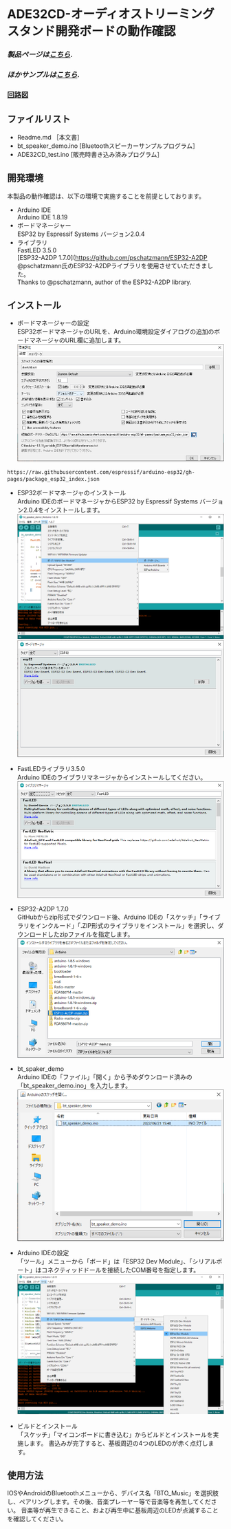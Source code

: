 # ADE32CD-オーディオストリーミングスタンド開発ボードの動作確認

### *製品ページは[こちら](http://bit-trade-one.co.jp/ADE32CD)*.

### *ほかサンプルは[こちら](https://github.com/ConnectedDoll/examples)*.

### [回路図](https://github.com/bit-trade-one/ADE32CD-Connected-Doll/blob/master/Schematics/ADE32CM_V1.1_Schematics.pdf)

## ファイルリスト
- Readme.md             ［本文書］
- bt_speaker_demo.ino    [Bluetoothスピーカーサンプルプログラム］
- ADE32CD_test.ino       [販売時書き込み済みプログラム］

## 開発環境
本製品の動作確認は、以下の環境で実施することを前提としております。
- Arduino IDE<BR>
  Arduino IDE 1.8.19
- ボードマネージャー<BR>
ESP32 by Espressif Systems バージョン2.0.4
- ライブラリ<BR>
FastLED 3.5.0<BR>
[ESP32-A2DP 1.7.0](https://github.com/pschatzmann/ESP32-A2DP<BR>
@pschatzmann氏のESP32-A2DPライブラリを使用させていただきました。<BR>
Thanks to @pschatzmann, author of the ESP32-A2DP library.


## インストール
- ボードマネージャーの設定<BR>
ESP32ボードマネージャのURLを、Arduino環境設定ダイアログの追加のボードマネージャのURL欄に追加します。<BR>
![](./img/README2022-07-12-09-28-24.png)
```
https://raw.githubusercontent.com/espressif/arduino-esp32/gh-pages/package_esp32_index.json
```

- ESP32ボードマネージャのインストール<BR>
Arduino IDEのボードマネージャからESP32 by Espressif Systems バージョン2.0.4をインストールします。
![](./img/README2022-07-12-09-40-08.png)
![](./img/README2022-07-12-09-31-34.png)

- FastLEDライブラリ3.5.0<BR> 
Arduino IDEのライブラリマネージャからインストールしてください。
![](./img/Readme2022-06-21-16-22-53.png)

- ESP32-A2DP 1.7.0<BR>
GitHubからzip形式でダウンロード後、Arduino IDEの「スケッチ」「ライブラリをインクルード」「.ZIP形式のライブラリをインストール」を選択し、ダウンロードしたzipファイルを指定します。
![](./img/Readme2022-06-21-16-23-53.png)

- bt_spaker_demo<BR>
Arduino IDEの「ファイル」「開く」から予めダウンロード済みの「bt_speaker_demo.ino」を入力します。
![](./img/Readme2022-06-21-16-35-54.png)

- Arduino IDEの設定<BR>
「ツール」メニューから「ボード」は「ESP32 Dev Module」、「シリアルポート」はコネクティッドドールを接続したCOM番号を指定します。
![](./img/Readme2022-06-21-16-39-11.png)

- ビルドとインストール<BR>
「スケッチ」「マイコンボードに書き込む」からビルドとインストールを実施します。
書込みが完了すると、基板周辺の4つのLEDのが赤く点灯します。

## 使用方法
IOSやAndroidのBluetoothメニューから、デバイス名「BTO_Music」を選択肢し、ペアリングします。その後、音楽プレーヤー等で音楽等を再生してください。
音楽等が再生できること、および再生中に基板周辺のLEDが点滅することを確認してください。 
